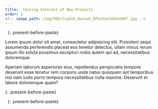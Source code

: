 ```yaml
---
title:  Testing Interest of New Products
order: 2
<!-- image_path: /img/RED/Czybik_Bansah_EPSchoolHohoe007.jpg -->
---
```


&nbsp;
{: .present-before-paste}

<p>Lorem ipsum dolor sit amet, consectetur adipisicing elit. Provident sequi assumenda perferendis placeat eos tenetur delectus, ullam minus rerum ipsum illo soluta possimus excepturi nobis autem qui ad, necessitatibus doloremque.</p>
<p>Aperiam laborum asperiores eius, repellendus perspiciatis tempore deserunt esse tenetur rem corporis unde natus quisquam aut temporibus nisi nam iusto porro tempora necessitatibus nulla maxime. Deserunt et labore doloremque quam?</p>
{: .present-before-paste}

&nbsp;
{: .present-before-paste}